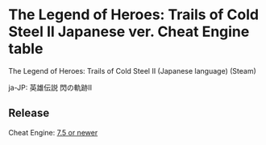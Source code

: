 # The Legend of Heroes: Trails of Cold Steel II Japanese ver. Cheat Engine table

The Legend of Heroes: Trails of Cold Steel II (Japanese language) (Steam)

ja-JP: 英雄伝説 閃の軌跡II
 
## Release
Cheat Engine: [7.5 or newer](https://github.com/cheat-engine/cheat-engine/releases)  

